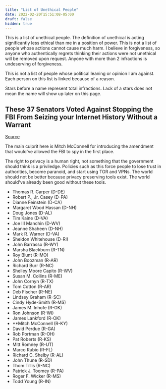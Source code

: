 ```yaml
---
title: "List of Unethical People"
date: 2022-02-20T15:51:08-05:00
draft: false
hidden: true
---
```


This is a list of unethical people. The definition of unethical is acting significantly less ethical than me in a position of power. This is not a list of people whose actions cannot cause much harm. I believe in forgiveness, so anyone who authentically regrets thinking their actions were not unethical will be removed upon request. Anyone with more than 2 infractions is undeserving of forgiveness.

This is not a list of people whose political leaning or opinion I am against. Each person
on this list is linked because of a reason.

Stars before a name represent total infractions. Lack of a stars does not mean the name will show up later on this page.

## These 37 Senators Voted Against Stopping the FBI From Seizing your Internet History Without a Warrant

[Source](https://www.privateinternetaccess.com/blog/these-are-the-37-senators-that-voted-to-let-the-fbi-seize-your-internet-history-without-a-warrant/)

The main culprit here is Mitch McConnell for introducing the amendment that would've allowed the FBI to spy in the first place.

The right to privacy is a human right, not something that the government should think is a priviledge. Policies such as this force people to lose trust in authorities, become paranoid, and start using TOR and VPNs. The world should not be better because privacy preserving tools exist. The world should've already been good without these tools.

- Thomas R. Carper (D-DE)
- Robert P., Jr. Casey (D-PA)
- Dianne Feinstein (D-CA)
- Margaret Wood Hassan (D-NH)
- Doug Jones (D-AL)
- Tim Kaine (D-VA)
- Joe III Manchin (D-WV)
- Jeanne Shaheen (D-NH)
- Mark R. Warner (D-VA)
- Sheldon Whitehouse (D-RI)
- John Barrasso (R-WY)
- Marsha Blackburn (R-TN)
- Roy Blunt (R-MO)
- John Boozman (R-AR)
- Richard Burr (R-NC)
- Shelley Moore Capito (R-WV)
- Susan M. Collins (R-ME)
- John Cornyn (R-TX)
- Tom Cotton (R-AR)
- Deb Fischer (R-NE)
- Lindsey Graham (R-SC)
- Cindy Hyde-Smith (R-MS)
- James M. Inhofe (R-OK)
- Ron Johnson (R-WI)
- James Lankford (R-OK)
- **Mitch McConnell (R-KY)
- David Perdue (R-GA)
- Rob Portman (R-OH)
- Pat Roberts (R-KS)
- Mitt Romney (R-UT)
- Marco Rubio (R-FL)
- Richard C. Shelby (R-AL)
- John Thune (R-SD)
- Thom Tillis (R-NC)
- Patrick J. Toomey (R-PA)
- Roger F. Wicker (R-MS)
- Todd Young (R-IN)
